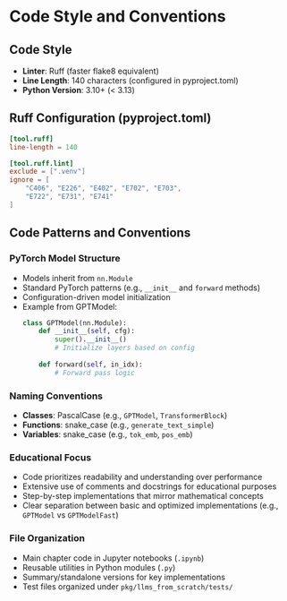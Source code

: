# Code Style and Conventions

## Code Style
- **Linter**: Ruff (faster flake8 equivalent)
- **Line Length**: 140 characters (configured in pyproject.toml)
- **Python Version**: 3.10+ (< 3.13)

## Ruff Configuration (pyproject.toml)
```toml
[tool.ruff]
line-length = 140

[tool.ruff.lint]
exclude = [".venv"]
ignore = [
    "C406", "E226", "E402", "E702", "E703",
    "E722", "E731", "E741"
]
```

## Code Patterns and Conventions

### PyTorch Model Structure
- Models inherit from `nn.Module`
- Standard PyTorch patterns (e.g., `__init__` and `forward` methods)
- Configuration-driven model initialization
- Example from GPTModel:
  ```python
  class GPTModel(nn.Module):
      def __init__(self, cfg):
          super().__init__()
          # Initialize layers based on config
      
      def forward(self, in_idx):
          # Forward pass logic
  ```

### Naming Conventions
- **Classes**: PascalCase (e.g., `GPTModel`, `TransformerBlock`)
- **Functions**: snake_case (e.g., `generate_text_simple`)
- **Variables**: snake_case (e.g., `tok_emb`, `pos_emb`)

### Educational Focus
- Code prioritizes readability and understanding over performance
- Extensive use of comments and docstrings for educational purposes
- Step-by-step implementations that mirror mathematical concepts
- Clear separation between basic and optimized implementations (e.g., `GPTModel` vs `GPTModelFast`)

### File Organization
- Main chapter code in Jupyter notebooks (`.ipynb`)
- Reusable utilities in Python modules (`.py`)
- Summary/standalone versions for key implementations
- Test files organized under `pkg/llms_from_scratch/tests/`